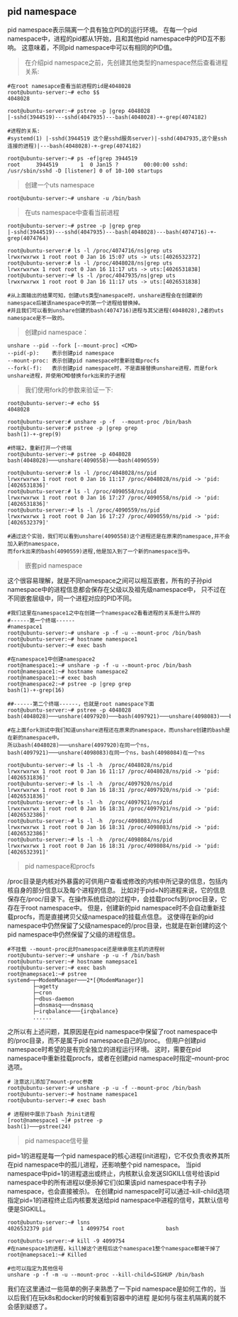 ## pid namespace

pid namespace表示隔离一个具有独立PID的运行环境。
在每一个pid namespace中，进程的pid都从1开始，且和其他pid namespace中的PID互不影响。
这意味着，不同pid namespace中可以有相同的PID值。

> 在介绍pid namespace之前，先创建其他类型的namespace然后查看进程关系:

```shell
#在root namesapce查看当前进程的id是4048028
root@ubuntu-server:~# echo $$
4048028

root@ubuntu-server:~# pstree -p |grep 4048028
|-sshd(3944519)---sshd(4047935)---bash(4048028)-+-grep(4074182)

#进程的关系:
#systemd(1) |-sshd(3944519 这个是sshd服务server)|-sshd(4047935,这个是ssh连接的进程)|---bash(4048028)-+-grep(4074182)

root@ubuntu-server:~# ps -ef|grep 3944519
root     3944519       1  0 Jan15 ?        00:00:00 sshd: /usr/sbin/sshd -D [listener] 0 of 10-100 startups
```

> 创建一个uts namespace

```shell
root@ubuntu-server:~# unshare -u /bin/bash
```

> 在uts namespace中查看当前进程

```shell
root@ubuntu-server:~# pstree -p |grep grep
|-sshd(3944519)---sshd(4047935)---bash(4048028)---bash(4074716)-+-grep(4074764)

root@ubuntu-server:# ls -l /proc/4074716/ns|grep uts
lrwxrwxrwx 1 root root 0 Jan 16 15:07 uts -> uts:[4026532372]
root@ubuntu-server:# ls -l /proc/4048028/ns|grep uts
lrwxrwxrwx 1 root root 0 Jan 16 11:17 uts -> uts:[4026531838]
root@ubuntu-server:~# ls -l /proc/4047935/ns|grep uts
lrwxrwxrwx 1 root root 0 Jan 16 11:17 uts -> uts:[4026531838]

#从上面输出的结果可知，创建uts类型namespace时，unshare进程会在创建新的namespace后被该namespace中的第一个进程给替换掉。
#并且我们可以看到unshare创建的bash(4074716)进程与其父进程(4048028),2者的uts namespace是不一致的。
```

> 创建pid namespace：

```shell
unshare --pid --fork [--mount-proc] <CMD>
--pid(-p):    表示创建pid namespace
--mount-proc: 表示创建pid namespace时重新挂载procfs
--fork(-f):   表示创建pid namespace时，不是直接替换unshare进程，而是fork unshare进程，并使用CMD替换fork出来的子进程
```
    
> 我们使用fork的参数来验证一下:
```shell
root@ubuntu-server:~# echo $$
4048028

root@ubuntu-server:# unshare -p -f  --mount-proc /bin/bash
root@ubuntu-server:# pstree -p |grep grep
bash(1)-+-grep(9)

#终端2，重新打开一个终端
root@ubuntu-server:~# pstree -p 4048028
bash(4048028)───unshare(4090558)───bash(4090559)

root@ubuntu-server:# ls -l /proc/4048028/ns/pid
lrwxrwxrwx 1 root root 0 Jan 16 11:17 /proc/4048028/ns/pid -> 'pid:[4026531836]'
root@ubuntu-server:# ls -l /proc/4090558/ns/pid
lrwxrwxrwx 1 root root 0 Jan 16 17:27 /proc/4090558/ns/pid -> 'pid:[4026531836]'
root@ubuntu-server:~# ls -l /proc/4090559/ns/pid
lrwxrwxrwx 1 root root 0 Jan 16 17:27 /proc/4090559/ns/pid -> 'pid:[4026532379]'

#通过这个实验，我们可以看到unshare(4090558)这个进程还是在原来的namespace,并不会加入新的namespace，
而fork出来的bash(4090559)进程,他是加入到了一个新的namespace当中。
```

> 嵌套pid namespace

这个很容易理解，就是不同namespace之间可以相互嵌套，所有的子孙pid namespace中的进程信息都会保存在父级以及祖先级namespace中，
只不过在不同嵌套层级中，同一个进程对应的PID不同。
```shell
#我们这里在namespace1之中在创建一个namespace2看看进程的关系是什么样的
#------第一个终端------
#namespace1
root@ubuntu-server:~# unshare -p -f -u --mount-proc /bin/bash
root@ubuntu-server:~# hostname namespace1
root@ubuntu-server:~# exec bash

#在namespace1中创建namespace2
root@namespace1:~# unshare -p -f -u --mount-proc /bin/bash
root@namespace1:~# hostname namespace2
root@namespace1:~# exec bash
root@namespace2:~# pstree -p |grep grep
bash(1)-+-grep(16)

##------第二个终端------，也就是root namespace下面
root@ubuntu-server:~# pstree -p 4048028
bash(4048028)───unshare(4097920)───bash(4097921)───unshare(4098083)───bash(4098084)

#在上面fork测试中我们知道unshare进程还在原来的namespace，而unshare创建的bash是在新的namespace中。
所以bash(4048028)───unshare(4097920)在同一个ns，bash(4097921)───unshare(4098083)在同一个ns，bash(4098084)在一个ns

root@ubuntu-server:~# ls -l -h  /proc/4048028/ns/pid
lrwxrwxrwx 1 root root 0 Jan 16 11:17 /proc/4048028/ns/pid -> 'pid:[4026531836]'
root@ubuntu-server:~# ls -l -h  /proc/4097920/ns/pid
lrwxrwxrwx 1 root root 0 Jan 16 18:31 /proc/4097920/ns/pid -> 'pid:[4026531836]'
root@ubuntu-server:~# ls -l -h  /proc/4097921/ns/pid
lrwxrwxrwx 1 root root 0 Jan 16 18:31 /proc/4097921/ns/pid -> 'pid:[4026532386]'
root@ubuntu-server:~# ls -l -h  /proc/4098083/ns/pid
lrwxrwxrwx 1 root root 0 Jan 16 18:31 /proc/4098083/ns/pid -> 'pid:[4026532386]'
root@ubuntu-server:~# ls -l -h  /proc/4098084/ns/pid
lrwxrwxrwx 1 root root 0 Jan 16 18:31 /proc/4098084/ns/pid -> 'pid:[4026532391]'
```

> pid namespace和procfs

/proc目录是内核对外暴露的可供用户查看或修改的内核中所记录的信息，包括内核自身的部分信息以及每个进程的信息。
比如对于pid=N的进程来说，它的信息保存在/proc/目录下。在操作系统启动的过程中，会挂载procfs到/proc目录，它存在于root namespace中。
但是，创建新的pid namespace时不会自动重新挂载procfs，而是直接拷贝父级namespace的挂载点信息。
这使得在新的pid namespace中仍然保留了父级namespace的/proc目录，也就是在新创建的这个pid namespace中仍然保留了父级的进程信息。

```shell
#不挂载 --mount-proc此时namespace还是继承宿主机的进程树
root@ubuntu-server:~# unshare -p -u -f /bin/bash
root@ubuntu-server:~# hostname namepsace1
root@ubuntu-server:~# exec bash
root@namepsace1:~# pstree
systemd─┬─ModemManager───2*[{ModemManager}]
        ├─agetty
        ├─cron
        ├─dbus-daemon
        ├─dnsmasq───dnsmasq
        ├─irqbalance───{irqbalance}
        ......
```

之所以有上述问题，其原因是在pid namespace中保留了root namespace中的/proc目录，而不是属于pid namespace自己的/proc。
但用户创建pid namespace时希望的是有完全独立的进程运行环境。
这时，需要在pid namespace中重新挂载procfs，或者在创建pid namespace时指定–mount-proc选项。

```shell
# 注意这儿添加了mount-proc参数
root@ubuntu-server:~# unshare -p -u -f --mount-proc /bin/bash
root@ubuntu-server:~# hostname namespace1
root@ubuntu-server:~# exec bash

# 进程树中展示了bash 为init进程
[root@namespace1 ~]# pstree -p
bash(1)───pstree(24)
```

> pid namespace信号量

pid=1的进程是每一个pid namespace的核心进程(init进程)，它不仅负责收养其所在pid namespace中的孤儿进程，还影响整个pid namespace。
当pid namespace中pid=1的进程退出或终止，内核默认会发送SIGKILL信号给该pid namespace中的所有进程以便杀掉它们(如果该pid namespace中有子孙namespace，也会直接被杀)。
在创建pid namespace时可以通过–kill-child选项指定pid=1的进程终止后内核要发送给pid namespace中进程的信号，其默认信号便是SIGKILL。

```shell
root@ubuntu-server:~# lsns
4026532379 pid         1 4099754 root             bash

root@ubuntu-server:~# kill -9 4099754
#在namespace1的进程，kill掉这个进程后这个namespace1整个namespace都被干掉了
root@namepsace1:~# Killed

#也可以指定为其他信号
unshare -p -f -m -u --mount-proc --kill-child=SIGHUP /bin/bash
```

我们在这里通过一些简单的例子来熟悉了一下pid namespace是如何工作的，当以后我们在玩k8s和docker的时候看到容器中的进程
是如何与宿主机隔离的就不会感到疑惑了。